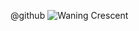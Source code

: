 @github
![Waning Crescent](https://raw.githubusercontent.com/ioan3/WaningCrescent/master/WaningCrescent.svg)
